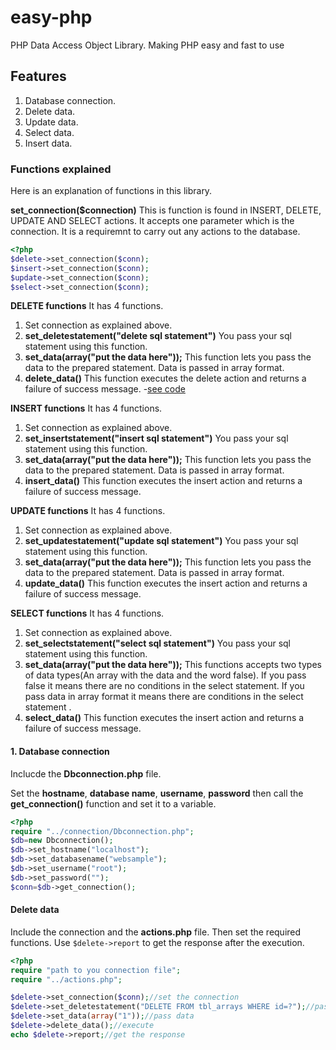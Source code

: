 # easy-php
PHP Data Access Object Library. Making PHP easy and fast to use

## Features
1. Database connection.
2. Delete data.
3. Update data.
4. Select data.
5. Insert data.

### Functions explained
Here is an explanation of functions in this library.

**set_connection($connection)** This is function is found in INSERT, DELETE, UPDATE AND SELECT actions. It accepts one parameter which is the connection. It is a requiremnt to carry out any actions to the database. 

```php
<?php
$delete->set_connection($conn);
$insert->set_connection($conn);
$update->set_connection($conn);
$select->set_connection($conn);
```
**DELETE functions**
It has 4 functions. 
1. Set connection as explained above.
2. **set_deletestatement("delete sql statement")** You pass your sql statement using this function. 
3. **set_data(array("put the data here"));** This function lets you pass the data to the prepared statement. Data is passed in array format. 
4. **delete_data()** This function executes the delete action and returns a failure of success message. -[see code](#delete-data)

**INSERT functions**
It has 4 functions. 
1. Set connection as explained above.
2. **set_insertstatement("insert sql statement")** You pass your sql statement using this function. 
3. **set_data(array("put the data here"));** This function lets you pass the data to the prepared statement. Data is passed in array format. 
4. **insert_data()** This function executes the insert action and returns a failure of success message.

**UPDATE functions**
It has 4 functions. 
1. Set connection as explained above.
2. **set_updatestatement("update sql statement")** You pass your sql statement using this function. 
3. **set_data(array("put the data here"));** This function lets you pass the data to the prepared statement. Data is passed in array format. 
4. **update_data()** This function executes the insert action and returns a failure of success message.

**SELECT functions**
It has 4 functions. 
1. Set connection as explained above.
2. **set_selectstatement("select sql statement")** You pass your sql statement using this function. 
3. **set_data(array("put the data here"));** This functions accepts two types of data types(An array with the data and the word false). If you pass false it means there are no conditions in the select statement. If you pass data in array format it means there are conditions in the select statement . 
4. **select_data()** This function executes the insert action and returns a failure of success message.




#### 1. Database connection
Inclucde the **Dbconnection.php** file.

Set the **hostname**, **database name**, **username**, **password** then call the **get_connection()** function and set it to a variable. 

```php
<?php 
require "../connection/Dbconnection.php";
$db=new Dbconnection();
$db->set_hostname("localhost");
$db->set_databasename("websample");
$db->set_username("root");
$db->set_password("");
$conn=$db->get_connection();
```
#### Delete data
Include the connection and the **actions.php** file. Then set the required functions.
Use ```$delete->report``` to get the response after the execution.

```php
<?php 
require "path to you connection file";
require "../actions.php";

$delete->set_connection($conn);//set the connection
$delete->set_deletestatement("DELETE FROM tbl_arrays WHERE id=?");//pass the sql statement
$delete->set_data(array("1"));//pass data
$delete->delete_data();//execute
echo $delete->report;//get the response
```

